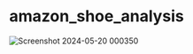 # amazon_shoe_analysis 
![Screenshot 2024-05-20 000350](https://github.com/Ram-Kumar-4240/amazon_shoe_analysis/assets/167958959/a5e7157c-6770-4934-a05b-763e49148abf)
